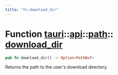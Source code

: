 ```yaml
---
title: "fn.download_dir"
---
```


# Function [tauri](/docs/api/rust/tauri/../../index.html)::​[api](/docs/api/rust/tauri/../index.html)::​[path](/docs/api/rust/tauri/index.html)::​[download_dir](/docs/api/rust/tauri/)

```rs
pub fn download_dir() -> Option<PathBuf>
```

Returns the path to the user's download directory.
